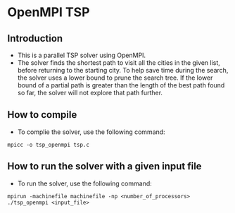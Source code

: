 # OpenMPI TSP

## Introduction
- This is a parallel TSP solver using OpenMPI.
- The solver finds the shortest path to visit all the cities in the given list, before returning to the starting city. To help save time during the search, the solver uses a lower bound to prune the search tree. If the lower bound of a partial path is greater than the length of the best path found so far, the solver will not explore that path further.

## How to compile
- To complie the solver, use the following command:
```
mpicc -o tsp_openmpi tsp.c
```

## How to run the solver with a given input file
- To run the solver, use the following command:
```
mpirun -machinefile machinefile -np <number_of_processors> ./tsp_openmpi <input_file>
```
